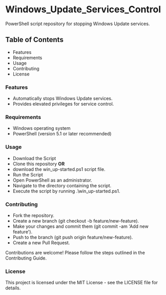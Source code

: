 # Windows_Update_Services_Control
PowerShell script repository for stopping Windows Update services.

## Table of Contents
- Features
- Requirements
- Usage
- Contributing
- License

### Features
- Automatically stops Windows Update services.
- Provides elevated privileges for service control.

### Requirements
- Windows operating system
- PowerShell (version 5.1 or later recommended)

### Usage
- Download the Script
 - Clone this repository __OR__
 - download the win_up-started.ps1 script file.
- Run the Script
- Open PowerShell as an administrator.
- Navigate to the directory containing the script.
- Execute the script by running .\win_up-started.ps1.

### Contributing
- Fork the repository.
- Create a new branch (git checkout -b feature/new-feature).
- Make your changes and commit them (git commit -am 'Add new feature').
- Push to the branch (git push origin feature/new-feature).
- Create a new Pull Request.

Contributions are welcome! Please follow the steps outlined in the Contributing Guide.

### License
This project is licensed under the MIT License - see the LICENSE file for details.

